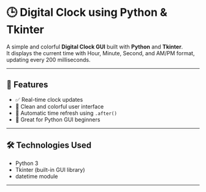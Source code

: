 # 🕒 Digital Clock using Python & Tkinter

A simple and colorful **Digital Clock GUI** built with **Python** and **Tkinter**.  
It displays the current time with Hour, Minute, Second, and AM/PM format, updating every 200 milliseconds.

---

## 📌 Features

- ✅ Real-time clock updates  
- 🎨 Clean and colorful user interface  
- 🔁 Automatic time refresh using `.after()`  
- 🧠 Great for Python GUI beginners  

---

## 🛠️ Technologies Used

- Python 3  
- Tkinter (built-in GUI library)  
- datetime module

---


